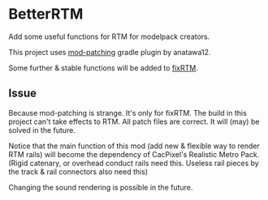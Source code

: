 # BetterRTM
Add some useful functions for RTM for modelpack creators.

This project uses [mod-patching](https://github.com/fixrtm/mod-patching) gradle plugin by anatawa12.

Some further & stable functions will be added to [fixRTM](https://github.com/fixrtm/fixRTM).



## Issue

Because mod-patching is strange. It's only for fixRTM. The build in this project can't take effects to RTM. All patch files are correct. It will (may) be solved in the future.



Notice that the main function of this mod (add new & flexible way to render RTM rails) will become the dependency of CacPixel's Realistic Metro Pack. (Rigid catenary, or overhead conduct rails need this. Useless rail pieces by the track & rail connectors also need this)

Changing the sound rendering is possible in the future.